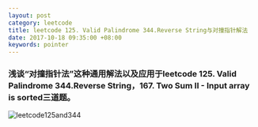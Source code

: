 ```yaml
---
layout: post
category: leetcode
title: leetcode 125. Valid Palindrome 344.Reverse String与对撞指针解法
date: 2017-10-18 09:35:00 +08:00
keywords: pointer
---
```


### 浅谈“对撞指针法”这种通用解法以及应用于leetcode 125. Valid Palindrome 344.Reverse String，167. Two Sum II - Input array is sorted三道题。

![leetcode125and344](http://img.blog.csdn.net/20171018092316850?watermark/2/text/aHR0cDovL2Jsb2cuY3Nkbi5uZXQvaWN1cmlvdXM=/font/5a6L5L2T/fontsize/400/fill/I0JBQkFCMA==/dissolve/70/gravity/SouthEast)